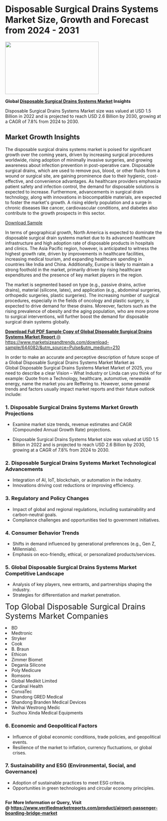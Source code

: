 <H1>Disposable Surgical Drains Systems Market Size, Growth and Forecast from 2024 - 2031</H1><img class="aligncenter size-medium wp-image-584254" src="https://thirdeyenews.in/wp-content/uploads/2024/09/Global-Market-Research-300x168.jpeg" alt="" width="300" height="168" /><p><strong>Global&nbsp;<a href="https://www.marketsizeandtrends.com/download-sample/644082/&amp;utm_source=Pulse&amp;utm_medium=210">Disposable Surgical Drains Systems Market</a> Insights</strong></p><p>Disposable Surgical Drains Systems Market size was valued at USD 1.5 Billion in 2022 and is projected to reach USD 2.6 Billion by 2030, growing at a CAGR of 7.8% from 2024 to 2030.</p><p><h2>Market Growth Insights</h2> <p>The disposable surgical drains systems market is poised for significant growth over the coming years, driven by increasing surgical procedures worldwide, rising adoption of minimally invasive surgeries, and growing awareness about infection prevention in post-operative care. Disposable surgical drains, which are used to remove pus, blood, or other fluids from a wound or surgical site, are gaining prominence due to their hygienic, cost-effective, and convenience advantages. As healthcare providers emphasize patient safety and infection control, the demand for disposable solutions is expected to increase. Furthermore, advancements in surgical drain technology, along with innovations in biocompatible materials, are expected to foster the market's growth. A rising elderly population and a surge in chronic diseases like cancer, cardiovascular conditions, and diabetes also contribute to the growth prospects in this sector.</p> <p><a href="#">Download Sample</a></p> <p>In terms of geographical growth, North America is expected to dominate the disposable surgical drain systems market due to its advanced healthcare infrastructure and high adoption rate of disposable products in hospitals and clinics. The Asia Pacific region, however, is anticipated to witness the highest growth rate, driven by improvements in healthcare facilities, increasing medical tourism, and expanding healthcare spending in countries like India and China. Additionally, Europe is likely to maintain a strong foothold in the market, primarily driven by rising healthcare expenditures and the presence of key market players in the region.</p> <p>The market is segmented based on type (e.g., passive drains, active drains), material (silicone, latex), and application (e.g., abdominal surgeries, orthopedic surgeries, plastic surgeries). The increasing number of surgical procedures, especially in the fields of oncology and plastic surgery, is expected to drive demand for these drains. Moreover, factors such as the rising prevalence of obesity and the aging population, who are more prone to surgical interventions, will further boost the demand for disposable surgical drain systems globally.</p> <p><a href="#"></p><p><span class=""><strong>Download Full PDF Sample Copy of Global Disposable Surgical Drains Systems Market Report</strong> @ <a href="https://www.marketsizeandtrends.com/download-sample/644082/&amp;utm_source=Pulse&amp;utm_medium=210" target="_blank">https://www.marketsizeandtrends.com/download-sample/644082/&amp;utm_source=Pulse&amp;utm_medium=210</a></span></p><p>In order to make an accurate and perceptive description of future scope of a Global&nbsp;Disposable Surgical Drains Systems Market Market as Global&nbsp;Disposable Surgical Drains Systems Market Market of 2025, you need to describe a clear Vision &ndash; What Industry or Linda can you think of for example: Quote from a Technology, healthcare, automotive, renewable energy, name the market you are Reffering to. However, some general trends and factors usually impact market reports and their future outlook include:</p><h3>1.&nbsp;<strong>Disposable Surgical Drains Systems Market Growth Projections</strong></h3><ul><li>Examine market size trends, revenue estimates and CAGR (Compounded Annual Growth Rate) projections.</li><li><p>Disposable Surgical Drains Systems Market size was valued at USD 1.5 Billion in 2022 and is projected to reach USD 2.6 Billion by 2030, growing at a CAGR of 7.8% from 2024 to 2030.</p></li></ul><h3>2.&nbsp;<strong>Disposable Surgical Drains Systems Market Technological Advancements</strong></h3><ul><li>Integration of AI, IoT, blockchain, or automation in the industry.</li><li>Innovations driving cost reductions or improving efficiency.</li></ul><h3>3.&nbsp;<strong>Regulatory and Policy Changes</strong></h3><ul><li>Impact of global and regional regulations, including sustainability and carbon-neutral goals.</li><li>Compliance challenges and opportunities tied to government initiatives.</li></ul><h3>4.&nbsp;<strong>Consumer Behavior Trends</strong></h3><ul><li>Shifts in demand influenced by generational preferences (e.g., Gen Z, Millennials).</li><li>Emphasis on eco-friendly, ethical, or personalized products/services.</li></ul><h3>5.&nbsp;<strong>Global Disposable Surgical Drains Systems Market Competitive Landscape</strong></h3><ul><li>Analysis of key players, new entrants, and partnerships shaping the industry.</li><li>Strategies for differentiation and market penetration.</li></ul><p data-pm-slice="1 1 []"><span style="color: inherit; font-family: inherit; font-size: 25px;">Top Global Disposable Surgical Drains Systems Market Companies</span></p><div class="" data-test-id=""><p><li>BD</li><li> Medtronic</li><li> Stryker</li><li> Cook</li><li> B. Braun</li><li> Ethicon</li><li> Zimmer Biomet</li><li> Degania Silicone</li><li> Poly Medicure</li><li> Romsons</li><li> Global Medikit Limited</li><li> Cardinal Health</li><li> ConvaTec</li><li> Shandong GRED Medical</li><li> Shandong Branden Medical Devices</li><li> Weihai Westrong Medic</li><li> Suzhou Xinda Medical Equipments</li></p></div><h3>6.&nbsp;<strong>Economic and Geopolitical Factors</strong></h3><ul><li>Influence of global economic conditions, trade policies, and geopolitical events.</li><li>Resilience of the market to inflation, currency fluctuations, or global crises.</li></ul><h3>7.&nbsp;<strong>Sustainability and ESG (Environmental, Social, and Governance)</strong></h3><ul><li>Adoption of sustainable practices to meet ESG criteria.</li><li>Opportunities in green technologies and circular economy principles.</li></ul><h2><strong style="font-size: 14px;">For More Information or Query, Visit @&nbsp;</strong><a style="background-color: #ffffff; font-size: 14px;" href="https://www.marketsizeandtrends.com/report/disposable-surgical-drains-systems-market/" target="_blank">https://www.verifiedmarketreports.com/product/airport-passenger-boarding-bridge-market</a></h2>
